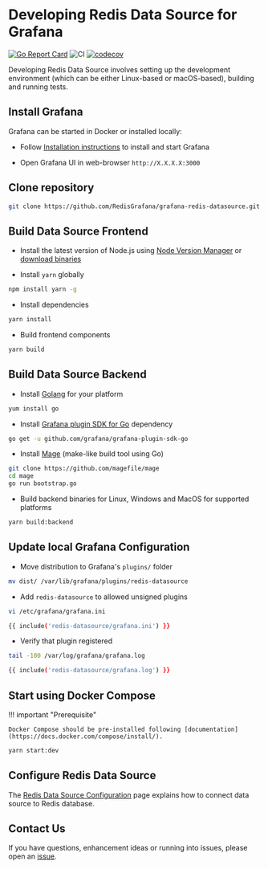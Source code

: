 # Developing Redis Data Source for Grafana

[![Go Report Card](https://goreportcard.com/badge/github.com/RedisGrafana/grafana-redis-datasource)](https://goreportcard.com/report/github.com/RedisGrafana/grafana-redis-datasource)
![CI](https://github.com/RedisGrafana/grafana-redis-datasource/workflows/CI/badge.svg)
[![codecov](https://codecov.io/gh/RedisGrafana/grafana-redis-datasource/branch/master/graph/badge.svg?token=YX7995RPCF)](https://codecov.io/gh/RedisGrafana/grafana-redis-datasource)

Developing Redis Data Source involves setting up the development environment (which can be either Linux-based or macOS-based), building and running tests.

## Install Grafana

Grafana can be started in Docker or installed locally:

- Follow [Installation instructions](https://grafana.com/docs/grafana/latest/installation/) to install and start Grafana

- Open Grafana UI in web-browser `http://X.X.X.X:3000`

## Clone repository

```bash
git clone https://github.com/RedisGrafana/grafana-redis-datasource.git
```

## Build Data Source Frontend

- Install the latest version of Node.js using [Node Version Manager](https://github.com/nvm-sh/nvm) or [download binaries](https://nodejs.org/en/download/)

- Install `yarn` globally

```bash
npm install yarn -g
```

- Install dependencies

```bash
yarn install
```

- Build frontend components

```bash
yarn build
```

## Build Data Source Backend

- Install [Golang](https://golang.org/dl/) for your platform

```bash
yum install go
```

- Install [Grafana plugin SDK for Go](https://grafana.com/docs/grafana/latest/developers/plugins/backend/grafana-plugin-sdk-for-go/) dependency

```bash
go get -u github.com/grafana/grafana-plugin-sdk-go
```

- Install [Mage](https://magefile.org/) (make-like build tool using Go)

```bash
git clone https://github.com/magefile/mage
cd mage
go run bootstrap.go
```

- Build backend binaries for Linux, Windows and MacOS for supported platforms

```bash
yarn build:backend
```

## Update local Grafana Configuration

- Move distribution to Grafana's `plugins/` folder

```bash
mv dist/ /var/lib/grafana/plugins/redis-datasource
```

- Add `redis-datasource` to allowed unsigned plugins

```bash
vi /etc/grafana/grafana.ini
```

```bash
{{ include('redis-datasource/grafana.ini') }}
```

- Verify that plugin registered

```bash
tail -100 /var/log/grafana/grafana.log
```

```bash
{{ include('redis-datasource/grafana.log') }}
```

## Start using Docker Compose

!!! important "Prerequisite"

    Docker Compose should be pre-installed following [documentation](https://docs.docker.com/compose/install/).

```bash
yarn start:dev
```

## Configure Redis Data Source

The [Redis Data Source Configuration](../redis-datasource/configuration.md) page explains how to connect data source to Redis database.

## Contact Us

If you have questions, enhancement ideas or running into issues, please open an [issue](https://github.com/RedisGrafana/grafana-redis-datasource/issues/new/choose).
